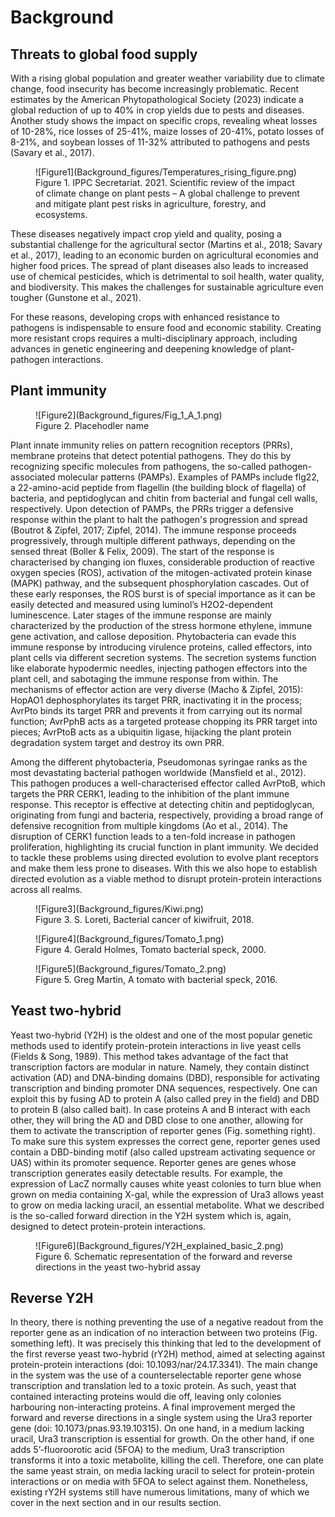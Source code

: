 # Background


## Threats to global food supply
With a rising global population and greater weather variability due to climate change, food insecurity has become increasingly problematic. Recent estimates by the American Phytopathological Society (2023) indicate a global reduction of up to 40% in crop yields due to pests and diseases. Another study shows the impact on specific crops, revealing wheat losses of 10-28%, rice losses of 25-41%, maize losses of 20-41%, potato losses of 8-21%, and soybean losses of 11-32% attributed to pathogens and pests (Savary et al., 2017).

<figure markdown>
![Figure1](Background_figures/Temperatures_rising_figure.png)
<figcaption>Figure 1. IPPC Secretariat. 2021. Scientific review of the impact of climate change on plant pests – A global challenge to prevent and mitigate plant pest risks in agriculture, forestry, and ecosystems.</figcaption>
</figure>


These diseases negatively impact crop yield and quality, posing a substantial challenge for the agricultural sector (Martins et al., 2018; Savary et al., 2017), leading to an economic burden on agricultural economies and higher food prices.
The spread of plant diseases also leads to increased use of chemical pesticides, which is detrimental to soil health, water quality, and biodiversity. This makes the challenges for sustainable agriculture even tougher (Gunstone et al., 2021). 

For these reasons, developing crops with enhanced resistance to pathogens is indispensable to ensure food and economic stability. Creating more resistant crops requires a multi-disciplinary approach, including advances in genetic engineering and deepening knowledge of plant-pathogen interactions. 


## Plant immunity
<figure markdown>
![Figure2](Background_figures/Fig_1_A_1.png)
<figcaption>Figure 2. Placehodler name</figcaption>
</figure>


Plant innate immunity relies on pattern recognition receptors (PRRs), membrane proteins that detect potential pathogens. They do this by recognizing specific molecules from pathogens, the so-called pathogen-associated molecular patterns (PAMPs). Examples of PAMPs include flg22, a 22-amino-acid peptide from flagellin (the building block of flagella) of bacteria, and peptidoglycan and chitin from bacterial and fungal cell walls, respectively.
Upon detection of PAMPs, the PRRs trigger a defensive response within the plant to halt the pathogen's progression and spread (Boutrot & Zipfel, 2017; Zipfel, 2014). The immune response proceeds progressively, through multiple different pathways, depending on the sensed threat (Boller & Felix, 2009). The start of the response is characterised by changing ion fluxes, considerable production of reactive oxygen species (ROS), activation of the mitogen-activated protein kinase (MAPK) pathway, and the subsequent phosphorylation cascades. Out of these early responses, the ROS burst is of special importance as it can be easily detected and measured using luminol’s H2O2-dependent luminescence. Later stages of the immune response are mainly characterized by the production of the stress hormone ethylene, immune gene activation, and callose deposition.
Phytobacteria can evade this immune response by introducing virulence proteins, called effectors, into plant cells via different secretion systems. The secretion systems function like elaborate hypodermic needles, injecting pathogen effectors into the plant cell, and sabotaging the immune response from within. The mechanisms of effector action are very diverse (Macho & Zipfel, 2015): HopAO1 dephosphorylates its target PRR, inactivating it in the process;  AvrPto binds its target PRR and prevents it from carrying out its normal function; AvrPphB acts as a targeted protease chopping its PRR target into pieces; AvrPtoB acts as a ubiquitin ligase, hijacking the plant protein degradation system target and destroy its own PRR.

Among the different phytobacteria, Pseudomonas syringae ranks as the most devastating bacterial pathogen worldwide (Mansfield et al., 2012). This pathogen produces a well-characterised effector called AvrPtoB, which targets the PRR CERK1, leading to the inhibition of the plant immune response. This receptor is effective at detecting chitin and peptidoglycan, originating from fungi and bacteria, respectively, providing a broad range of defensive recognition from multiple kingdoms (Ao et al., 2014). The disruption of CERK1 function leads to a ten-fold increase in pathogen proliferation, highlighting its crucial function in plant immunity. 
We decided to tackle these problems using directed evolution to evolve plant receptors and make them  less prone to diseases. With this we also hope to establish directed evolution as a viable method to disrupt protein-protein interactions across all realms.


<figure markdown>
![Figure3](Background_figures/Kiwi.png)
<figcaption>Figure 3. S. Loreti, Bacterial cancer of kiwifruit, 2018.</figcaption>
</figure>

<figure markdown>
![Figure4](Background_figures/Tomato_1.png)
<figcaption>Figure 4. Gerald Holmes, Tomato bacterial speck, 2000.</figcaption>
</figure>

<figure markdown>
![Figure5](Background_figures/Tomato_2.png)
<figcaption>Figure 5. Greg Martin, A tomato with bacterial speck, 2016.</figcaption>
</figure>

## Yeast two-hybrid
Yeast two-hybrid (Y2H) is the oldest and one of the most popular genetic methods used to identify protein-protein interactions in live yeast cells (Fields & Song, 1989). This method takes advantage of the fact that transcription factors are modular in nature. Namely, they contain distinct activation (AD) and DNA-binding domains (DBD), responsible for activating transcription and binding promoter DNA sequences, respectively. One can exploit this by fusing AD to protein A (also called prey in the field) and DBD to protein B (also called bait). In case proteins A and B interact with each other, they will bring the AD and DBD close to one another, allowing for them to activate the transcription of reporter genes (Fig. something right). To make sure this system expresses the correct gene, reporter genes used contain a DBD-binding motif (also called upstream activating sequence or UAS) within its promoter sequence. Reporter genes are genes whose transcription generates easily detectable results. For example, the expression of LacZ normally causes white yeast colonies to turn blue when grown on media containing X-gal, while the expression of Ura3 allows yeast to grow on media lacking uracil, an essential metabolite. What we described is the so-called forward direction in the Y2H system which is, again, designed to detect protein-protein interactions.

<figure markdown>
![Figure6](Background_figures/Y2H_explained_basic_2.png)
<figcaption>Figure 6. Schematic representation of the forward and reverse directions in the yeast two-hybrid assay</figcaption>
</figure>

## Reverse Y2H
In theory, there is nothing preventing the use of a negative readout from the reporter gene as an indication of no interaction between two proteins (Fig. something left). It was precisely this thinking that led to the development of the first reverse yeast two-hybrid (rY2H) method, aimed at selecting against protein-protein interactions (doi: 10.1093/nar/24.17.3341). The main change in the system was the use of a counterselectable reporter gene whose transcription and translation led to a toxic protein. As such, yeast that contained interacting proteins would die off, leaving only colonies harbouring non-interacting proteins. A final improvement merged the forward and reverse directions in a single system using the Ura3 reporter gene (doi: 10.1073/pnas.93.19.10315). On one hand, in a medium lacking uracil, Ura3 transcription is essential for growth. On the other hand, if one adds 5’-fluoroorotic acid (5FOA) to the medium, Ura3 transcription transforms it into a toxic metabolite, killing the cell. Therefore, one can plate the same yeast strain, on media lacking uracil to select for protein-protein interactions or on media with 5FOA to select against them. Nonetheless, existing rY2H systems still have numerous limitations, many of which we cover in the next section and in our results section.







